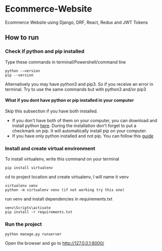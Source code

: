 # Ecommerce-Website
Ecommerce Website using Django, DRF, React, Redux and JWT Tokens

## How to run

### Check if python and pip installed
Type these commands in terminal/Powershell/command line
```
python -–version
pip --version
```
Alternatively you may have python3 and pip3. So if you receive an error in terminal. Try to use the same commands but with python3 and/or pip3

#### What if you dont have python or pip installed in your computer
Skip this subsection if you have both installed.
+ If you don't have both of them on your computer, you can download and install python [here](https://www.python.org/downloads/). During the installation don't forget to put a checkmark on pip. It will automatically install pip on your computer.
+ If you have only python installed and not pip. You can follow this [guide](https://www.geeksforgeeks.org/how-to-install-pip-on-windows/)

### Install and create virtual environment
To install virtualenv, write this command on your terminal
```
pip install virtualenv
```
cd to project location and create virtualenv, I will name it venv
```
virtualenv venv
python -m virtualenv venv (if not working try this one)
```
run venv and install dependencies in requirements.txt
```
venv\Scripts\activate
pip install -r requirements.txt
```

### Run the project
```
python manage.py runserver
```
Open the browser and go to http://127.0.0.1:8000/
